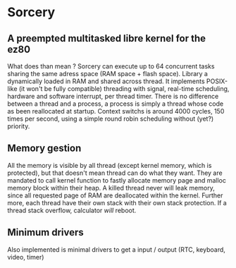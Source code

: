 # Sorcery

## A preempted multitasked libre kernel for the ez80

What does than mean ? Sorcery can execute up to 64 concurrent tasks sharing the same adress space (RAM space + flash space). Library a dynamically loaded in RAM and shared across thread. It implements POSIX-like (it won't be fully compatible) threading with signal, real-time scheduling, hardware and software interrupt, per thread timer. There is no difference between a thread and a process, a process is simply a thread whose code as been reallocated at startup.
Context switchs is around 4000 cycles, 150 times per second, using a simple round robin scheduling without (yet?) priority.

## Memory gestion

All the memory is visible by all thread (except kernel memory, which is protected), but that doesn't mean thread can do what they want. They are mandated to call kernel function to fastly allocate memory page and malloc memory block within their heap. A killed thread never will leak memory, since all requested page of RAM are deallocated within the kernel. Further more, each thread have their own stack with their own stack protection. If a thread stack overflow, calculator *will* reboot.

## Minimum drivers

Also implemented is minimal drivers to get a input / output (RTC, keyboard, video, timer)
